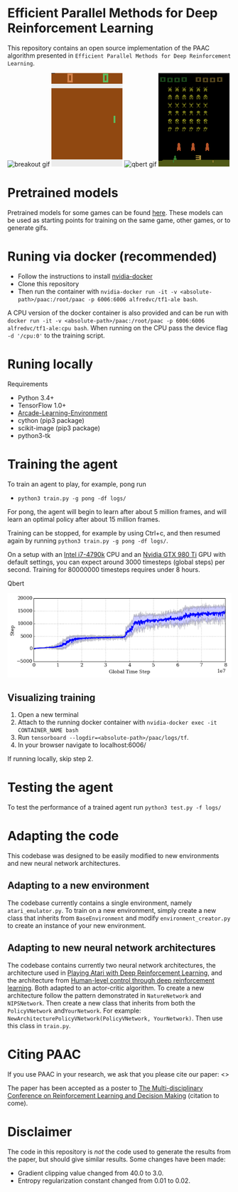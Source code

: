 # Efficient Parallel Methods for Deep Reinforcement Learning
This repository contains an open source implementation of the PAAC algorithm presented in ```Efficient Parallel Methods for Deep Reinforcement Learning```.

![breakout gif](readme_files/breakout_2x.gif "Breakout")
![pong gif](readme_files/pong_2x.gif "Pong")
![qbert gif](readme_files/qbert_2x.gif "Qbert")
![space invaders gif](readme_files/space_invaders_2x.gif "Space invaders")

# Pretrained models
Pretrained models for some games can be found [here](pretrained).
These models can be used as starting points for training on the same game, other games, or to generate gifs.

# Runing via docker (recommended)
* Follow the instructions to install [nvidia-docker](https://github.com/NVIDIA/nvidia-docker/)
* Clone this repository
* Then run the container with ```nvidia-docker run -it -v <absolute-path>/paac:/root/paac -p 6006:6006 alfredvc/tf1-ale bash```.

A CPU version of the docker container is also provided and can be run with ```docker run -it -v <absolute-path>/paac:/root/paac -p 6006:6006 alfredvc/tf1-ale:cpu bash```.
When running on the CPU pass the device flag ```-d '/cpu:0'``` to the training script.

# Runing locally
Requirements
* Python 3.4+
* TensorFlow 1.0+
* [Arcade-Learning-Environment](https://github.com/mgbellemare/Arcade-Learning-Environment)
* cython (pip3 package)
* scikit-image (pip3 package)
* python3-tk

# Training the agent
To train an agent to play, for example, pong run
* ```python3 train.py -g pong -df logs/```

For pong, the agent will begin to learn after about 5 million frames, and will learn an optimal policy after about 15 million frames.

Training can be stopped, for example by using Ctrl+c, and then resumed again by running ```python3 train.py -g pong -df logs/```.

On a setup with an [Intel i7-4790k](http://ark.intel.com/products/80807/Intel-Core-i7-4790K-Processor-8M-Cache-up-to-4_40-GHz) CPU and an [Nvidia GTX 980 Ti](http://www.geforce.com/hardware/desktop-gpus/geforce-gtx-980-ti) GPU with default settings, you can expect around 3000 timesteps (global steps) per second.
Training for 80000000 timesteps requires under 8 hours.

Qbert

![qbert learning graph](readme_files/qbert_learning_graph.png "Qbert")

## Visualizing training
1. Open a new terminal
2. Attach to the running docker container with ```nvidia-docker exec -it CONTAINER_NAME bash```
3. Run ```tensorboard --logdir=<absolute-path>/paac/logs/tf```.
4. In your browser navigate to localhost:6006/

If running locally, skip step 2.

# Testing the agent
To test the performance of a trained agent run ```python3 test.py -f logs/```

# Adapting the code
This codebase was designed to be easily modified to new environments and new neural network architectures.

## Adapting to a new environment
The codebase currently contains a single environment, namely ```atari_emulator.py```. To train on a new environment, simply 
create a new class that inherits from ```BaseEnvironment``` and modify ```environment_creator.py``` to create an instance of your new environment.

## Adapting to new neural network architectures
The codebase contains currently two neural network architectures, the architecture used in [Playing Atari with Deep Reinforcement Learning](https://arxiv.org/abs/1312.5602), and the architecture from [Human-level control through deep reinforcement learning](https://www.nature.com/nature/journal/v518/n7540/full/nature14236.html). Both adapted to an actor-critic algorithm.
To create a new architecture follow the pattern demonstrated in ```NatureNetwork``` and ```NIPSNetwork```.
Then create a new class that inherits from both the ```PolicyVNetwork``` and```YourNetwork```. For example:  ```NewArchitecturePolicyVNetwork(PolicyVNetwork, YourNetwork)```. Then use this class in ```train.py```.

# Citing PAAC
If you use PAAC in your research, we ask that you please cite our paper:
<<arxiv link>>

The paper has been accepted as a poster to [The Multi-disciplinary Conference on Reinforcement Learning and Decision Making](http://rldm.org/) (citation to come).

# Disclaimer
The code in this repository is _not_ the code used to generate the results from the paper, but should give similar results.
Some changes have been made:
* Gradient clipping value changed from 40.0 to 3.0.
* Entropy regularization constant changed from 0.01 to 0.02.


